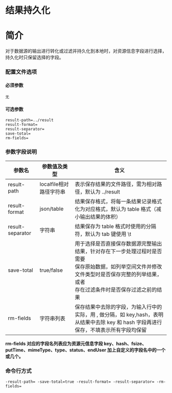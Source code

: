 # 结果持久化

# 简介
对于数据源的输出进行转化或过滤并持久化到本地时，对资源信息字段进行选择，持久化时只保留选择的字段。

### 配置文件选项

#### 必须参数
```
无
```

#### 可选参数
```
result-path=../result
result-format=
result-separator=
save-total=
rm-fields=
```

### 参数字段说明
|参数名|参数值及类型 | 含义|  
|-----|-------|-----|  
|result-path| localfile相对路径字符串| 表示保存结果的文件路径，需为相对路径，默认为 ../result|  
|result-format| json/table| 结果保存格式，将每一条结果记录格式化为对应格式，默认为 table 格式（减小输出结果的体积）|  
|result-separator| 字符串| 结果保存为 table 格式时使用的分隔符，默认为 tab 键使用 \t|  
|save-total| true/false| 用于选择是否直接保存数据源完整输出结果，针对存在下一步处理过程时是否需要 <br> 保存原始数据，如列举空间文件并修改文件类型时是否保存完整的列举结果，或者 <br> 存在过滤条件时是否保存过滤之前的结果|  
|rm-fields| 字符串列表| 保存结果中去除的字段，为输入行中的实际，用 , 做分隔，如 key,hash，表明从结果中去除 key 和 hash 字段再进行保存，不填表示所有字段均保留|  

**rm-fields 对应的字段名列表应为资源元信息字段 key、hash、fsize、putTime、mimeType、type、status、endUser 加上自定义的字段名中的一个或几个。**

### 命令行方式
```
-result-path= -save-total=true -result-format= -result-separator= -rm-fields=
```
